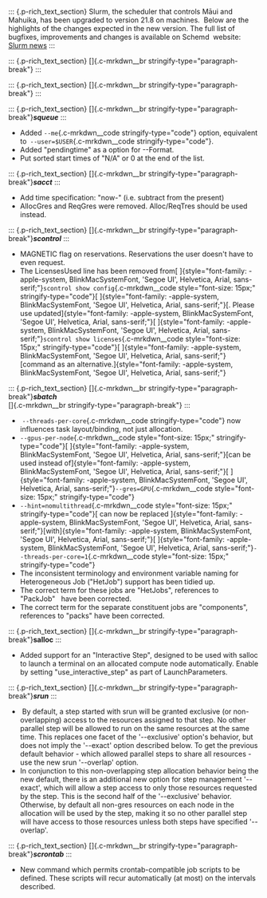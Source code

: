::: {.p-rich_text_section}
Slurm, the scheduler that controls Māui and Mahuika, has been upgraded
to version 21.8 on machines.  Below are the highlights of the changes
expected in the new version. The full list of bugfixes, improvements and
changes is available on Schemd  website: [Slurm
news](https://slurm.schedmd.com/news.html)
:::

::: {.p-rich_text_section}
[]{.c-mrkdwn__br stringify-type="paragraph-break"}
:::

::: {.p-rich_text_section}
[]{.c-mrkdwn__br stringify-type="paragraph-break"}
:::

::: {.p-rich_text_section}
[]{.c-mrkdwn__br stringify-type="paragraph-break"}***squeue***
:::

-   Added `--me`{.c-mrkdwn__code stringify-type="code"} option,
    equivalent to` --user=$USER`{.c-mrkdwn__code stringify-type="code"}.
-   Added \"pendingtime\" as a option for \--Format.
-   Put sorted start times of \"N/A\" or 0 at the end of the list.

::: {.p-rich_text_section}
[]{.c-mrkdwn__br stringify-type="paragraph-break"}***sacct***
:::

-   Add time specification: \"now-\" (i.e. subtract from the present)
-   AllocGres and ReqGres were removed. Alloc/ReqTres should be used
    instead. 

::: {.p-rich_text_section}
[]{.c-mrkdwn__br stringify-type="paragraph-break"}***scontrol***
:::

-   MAGNETIC flag on reservations. Reservations the user doesn\'t have
    to even request.
-   The LicensesUsed line has been removed
    from[ ]{style="font-family: -apple-system, BlinkMacSystemFont, 'Segoe UI', Helvetica, Arial, sans-serif;"}`scontrol show config`{.c-mrkdwn__code
    style="font-size: 15px;"
    stringify-type="code"}[ ]{style="font-family: -apple-system, BlinkMacSystemFont, 'Segoe UI', Helvetica, Arial, sans-serif;"}[.
    Please use
    updated]{style="font-family: -apple-system, BlinkMacSystemFont, 'Segoe UI', Helvetica, Arial, sans-serif;"}[ ]{style="font-family: -apple-system, BlinkMacSystemFont, 'Segoe UI', Helvetica, Arial, sans-serif;"}`scontrol show licenses`{.c-mrkdwn__code
    style="font-size: 15px;"
    stringify-type="code"}[ ]{style="font-family: -apple-system, BlinkMacSystemFont, 'Segoe UI', Helvetica, Arial, sans-serif;"}[command
    as an
    alternative.]{style="font-family: -apple-system, BlinkMacSystemFont, 'Segoe UI', Helvetica, Arial, sans-serif;"}

::: {.p-rich_text_section}
[]{.c-mrkdwn__br stringify-type="paragraph-break"}***sbatch***\
[]{.c-mrkdwn__br stringify-type="paragraph-break"}
:::

-    `--threads-per-core`{.c-mrkdwn__code stringify-type="code"} now
    influences task layout/binding, not just allocation.
-   `--gpus-per-node`{.c-mrkdwn__code style="font-size: 15px;"
    stringify-type="code"}[ ]{style="font-family: -apple-system, BlinkMacSystemFont, 'Segoe UI', Helvetica, Arial, sans-serif;"}[can
    be used instead
    of]{style="font-family: -apple-system, BlinkMacSystemFont, 'Segoe UI', Helvetica, Arial, sans-serif;"}[ ]{style="font-family: -apple-system, BlinkMacSystemFont, 'Segoe UI', Helvetica, Arial, sans-serif;"}`--gres=GPU`{.c-mrkdwn__code
    style="font-size: 15px;" stringify-type="code"}
-   `--hint=nomultithread`{.c-mrkdwn__code style="font-size: 15px;"
    stringify-type="code"}[ can now be replaced
    ]{style="font-family: -apple-system, BlinkMacSystemFont, 'Segoe UI', Helvetica, Arial, sans-serif;"}[with]{style="font-family: -apple-system, BlinkMacSystemFont, 'Segoe UI', Helvetica, Arial, sans-serif;"}[ ]{style="font-family: -apple-system, BlinkMacSystemFont, 'Segoe UI', Helvetica, Arial, sans-serif;"}`--threads-per-core=1`{.c-mrkdwn__code
    style="font-size: 15px;" stringify-type="code"}
-   The inconsistent terminology and environment variable naming for
    Heterogeneous Job (\"HetJob\") support has been tidied up.
-   The correct term for these jobs are \"HetJobs\", references to
    \"PackJob\"   have been corrected.
-   The correct term for the separate constituent jobs are
    \"components\",   references to \"packs\" have been corrected.

::: {.p-rich_text_section}
[]{.c-mrkdwn__br stringify-type="paragraph-break"}**salloc**
:::

-   Added support for an \"Interactive Step\", designed to be used with
    salloc to launch a terminal on an allocated compute node
    automatically. Enable by setting \"use\_interactive\_step\" as part
    of LaunchParameters.

::: {.p-rich_text_section}
[]{.c-mrkdwn__br stringify-type="paragraph-break"}***srun***
:::

-    By default, a step started with srun will be granted exclusive (or
    non- overlapping) access to the resources assigned to that step. No
    other parallel step will be allowed to run on the same resources at
    the same time. This replaces one facet of the \'\--exclusive\'
    option\'s behavior, but does not imply the \'\--exact\' option
    described below. To get the previous default behavior - which
    allowed parallel steps to share all resources - use the new srun
    \'\--overlap\' option.
-   In conjunction to this non-overlapping step allocation behavior
    being the new default, there is an additional new option for step
    management \'\--exact\', which will allow a step access to only
    those resources requested by the step. This is the second half of
    the \'\--exclusive\' behavior. Otherwise, by default all non-gres
    resources on each node in the allocation will be used by the step,
    making it so no other parallel step will have access to those
    resources unless both steps have specified \'\--overlap\'.

::: {.p-rich_text_section}
[]{.c-mrkdwn__br stringify-type="paragraph-break"}***scrontab***
:::

-   New command which permits crontab-compatible job scripts to be
    defined. These scripts will recur automatically (at most) on the
    intervals described.

